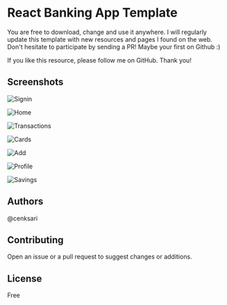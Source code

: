 # React Banking App Template

You are free to download, change and use it anywhere. I will regularly update this template with new resources and pages I found on the web. Don't hesitate to participate by sending a PR! Maybe your first on Github :)

If you like this resource, please follow me on GitHub. Thank you!

## Screenshots

![Signin](https://raw.githubusercontent.com/cenksari/react-banking-app-template/master/screenshots/signin.png)

![Home](https://raw.githubusercontent.com/cenksari/react-banking-app-template/master/screenshots/home.png)

![Transactions](https://raw.githubusercontent.com/cenksari/react-banking-app-template/public/screenshots/transactions.png)

![Cards](https://raw.githubusercontent.com/cenksari/react-banking-app-template/master/screenshots/cards.png)

![Add](https://raw.githubusercontent.com/cenksari/react-banking-app-template/master/screenshots/addmoney.png)

![Profile](https://raw.githubusercontent.com/cenksari/react-banking-app-template/master/screenshots/profile.png)

![Savings](https://raw.githubusercontent.com/cenksari/react-banking-app-template/master/screenshots/savings.png)

## Authors

@cenksari

## Contributing

Open an issue or a pull request to suggest changes or additions.

## License

Free
